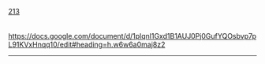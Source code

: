 [213](https://github.com/guilhermeprokisch/ideias/issues/213) 
###### 

https://docs.google.com/document/d/1plqnl1Gxd1B1AUJ0Pj0GufYQOsbvp7pL91KVxHnqq10/edit#heading=h.w6w6a0maj8z2



-------------------------------------------------------------------------------

